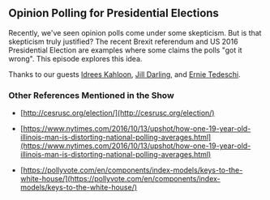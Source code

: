 ## Opinion Polling for Presidential Elections

Recently, we've seen opinion polls come under some skepticism.  But is that skepticism truly justified?  The recent Brexit referendum and US 2016 Presidential Election are examples where some claims the polls "got it wrong".  This episode explores this idea.

Thanks to our guests [Idrees Kahloon](https://twitter.com/ikahloon), [Jill Darling](https://cesr.usc.edu/people/staff/jilldarl), and [Ernie Tedeschi](https://twitter.com/ernietedeschi).

### Other References Mentioned in the Show

* [http://cesrusc.org/election/](http://cesrusc.org/election/)

* [https://www.nytimes.com/2016/10/13/upshot/how-one-19-year-old-illinois-man-is-distorting-national-polling-averages.html](https://www.nytimes.com/2016/10/13/upshot/how-one-19-year-old-illinois-man-is-distorting-national-polling-averages.html)

* [https://pollyvote.com/en/components/index-models/keys-to-the-white-house/](https://pollyvote.com/en/components/index-models/keys-to-the-white-house/)
